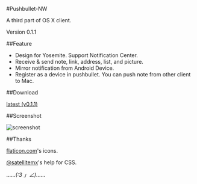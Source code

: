#Pushbullet-NW

A third part of OS X client.

Version 0.1.1

##Feature

- Design for Yosemite. Support Notification Center.
- Receive & send note, link, address, list, and picture.
- Mirror notification from Android Device.
- Register as a device in pushbullet. You can push note from other client to Mac.

##Download

[latest (v0.1.1)]()

##Screenshot

![screenshot]()

##Thanks

[flaticon.com](http://www.flaticon.com/)'s icons.

[@satellitemx](http://https://twitter.com/satellitemx)'s help for CSS.

……_(:3 」∠)_……

